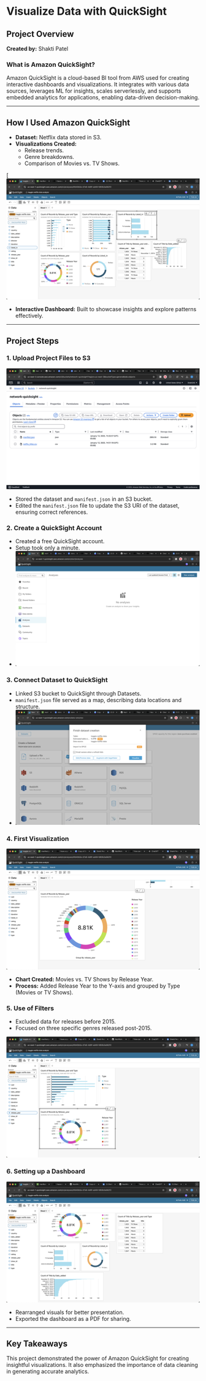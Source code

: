 # Visualize Data with QuickSight

## Project Overview
**Created by:** Shakti Patel  

### What is Amazon QuickSight?
Amazon QuickSight is a cloud-based BI tool from AWS used for creating interactive dashboards and visualizations. It integrates with various data sources, leverages ML for insights, scales serverlessly, and supports embedded analytics for applications, enabling data-driven decision-making.

---

## How I Used Amazon QuickSight
- **Dataset:** Netflix data stored in S3.
- **Visualizations Created:**
  - Release trends.
  - Genre breakdowns.
  - Comparison of Movies vs. TV Shows.

[![Final Visualization](https://github.com/Shakti242/Netflix-data-vizualizer/blob/main/Images/%20final.png)


- **Interactive Dashboard:** Built to showcase insights and explore patterns effectively.

---

## Project Steps

### 1. Upload Project Files to S3
![S3 Setup](https://github.com/Shakti242/Netflix-data-vizualizer/blob/main/Images/Datasetfile.png)
- Stored the dataset and `manifest.json` in an S3 bucket.
- Edited the `manifest.json` file to update the S3 URI of the dataset, ensuring correct references.

### 2. Create a QuickSight Account
- Created a free QuickSight account.
- Setup took only a minute.
- ![QUICKSIGHT Visualization](https://github.com/Shakti242/Netflix-data-vizualizer/blob/main/Images/Quicksighrt%20dashboard.png)

### 3. Connect Dataset to QuickSight
- Linked S3 bucket to QuickSight through Datasets.
- `manifest.json` file served as a map, describing data locations and structure.
- ![Final Visualization](https://github.com/Shakti242/Netflix-data-vizualizer/blob/main/Images/DatasetCreation.png)

### 4. First Visualization
![Movies vs TV Shows Visualization](https://github.com/Shakti242/Netflix-data-vizualizer/blob/main/Images/3.png)
- **Chart Created:** Movies vs. TV Shows by Release Year.
- **Process:** Added Release Year to the Y-axis and grouped by Type (Movies or TV Shows).

### 5. Use of Filters
- Excluded data for releases before 2015.
- Focused on three specific genres released post-2015.

![Filtered Data Visualization](https://github.com/Shakti242/Netflix-data-vizualizer/blob/main/Images/%204.png)

### 6. Setting up a Dashboard
![Dashboard Example](https://github.com/Shakti242/Netflix-data-vizualizer/blob/main/Images/%205.png)
- Rearranged visuals for better presentation.
- Exported the dashboard as a PDF for sharing.

---
 
## Key Takeaways
This project demonstrated the power of Amazon QuickSight for creating insightful visualizations. It also emphasized the importance of data cleaning in generating accurate analytics.
